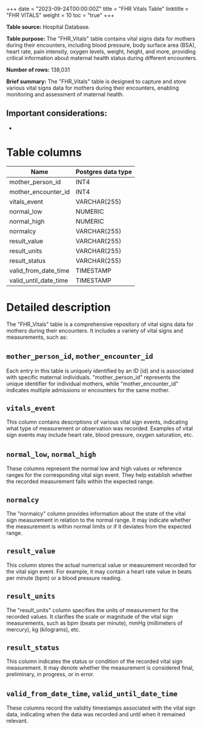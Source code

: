 +++
date = "2023-09-24T00:00:00Z"
title = "FHR Vitals Table"
linktitle = "FHR VITALS"
weight = 10
toc = "true"
+++

**Table source:** Hospital Database.

**Table purpose:** The "FHR_Vitals" table contains vital signs data for mothers during their encounters, including blood pressure, body surface area (BSA), heart rate, pain intensity, oxygen levels, weight, height, and more, providing critical information about maternal health status during different encounters.

**Number of rows:** 138,031

**Brief summary:**
The "FHR_Vitals" table is designed to capture and store various vital signs data for mothers during their encounters, enabling monitoring and assessment of maternal health.

**Important considerations:**
- 
- 

# Table columns

Name | Postgres data type
---- | ----
mother\_person\_id | INT4
mother\_encounter\_id | INT4
vitals\_event | VARCHAR(255)
normal\_low | NUMERIC
normal\_high | NUMERIC
normalcy | VARCHAR(255)
result\_value | VARCHAR(255)
result\_units | VARCHAR(255)
result\_status | VARCHAR(255)
valid\_from\_date\_time | TIMESTAMP
valid\_until\_date\_time | TIMESTAMP

# Detailed description

The "FHR_Vitals" table is a comprehensive repository of vital signs data for mothers during their encounters. It includes a variety of vital signs and measurements, such as:

## `mother_person_id`, `mother_encounter_id`
Each entry in this table is uniquely identified by an ID (id) and is associated with specific maternal individuals. "mother_person_id" represents the unique identifier for individual mothers, while "mother_encounter_id" indicates multiple admissions or encounters for the same mother.

## `vitals_event`
This column contains descriptions of various vital sign events, indicating what type of measurement or observation was recorded. Examples of vital sign events may include heart rate, blood pressure, oxygen saturation, etc.

## `normal_low`, `normal_high`
These columns represent the normal low and high values or reference ranges for the corresponding vital sign event. They help establish whether the recorded measurement falls within the expected range.

## `normalcy`
The "normalcy" column provides information about the state of the vital sign measurement in relation to the normal range. It may indicate whether the measurement is within normal limits or if it deviates from the expected range.

## `result_value`
This column stores the actual numerical value or measurement recorded for the vital sign event. For example, it may contain a heart rate value in beats per minute (bpm) or a blood pressure reading.

## `result_units`
The "result_units" column specifies the units of measurement for the recorded values. It clarifies the scale or magnitude of the vital sign measurements, such as bpm (beats per minute), mmHg (millimeters of mercury), kg (kilograms), etc.

## `result_status`
This column indicates the status or condition of the recorded vital sign measurement. It may denote whether the measurement is considered final, preliminary, in progress, or in error.

## `valid_from_date_time`, `valid_until_date_time`
These columns record the validity timestamps associated with the vital sign data, indicating when the data was recorded and until when it remained relevant.
